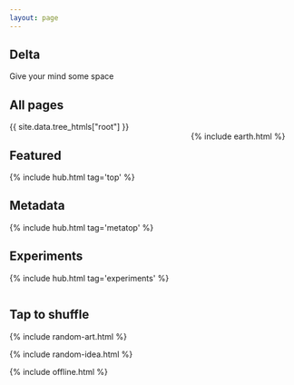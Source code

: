 ```yaml
---
layout: page
---
```



## Delta 
Give your mind some space

## All pages

<div style="margin-top:0.5rem">
{{ site.data.tree_htmls["root"] }}
</div>



<div class="columns is-vcentered">

<div class="column">

<h2>Featured</h2>

{% include hub.html tag='top' %}

<h2>Metadata</h2>

{% include hub.html tag='metatop' %}

<h2>Experiments</h2>

{% include hub.html tag='experiments' %}

</div>

<div class="column">
  {% include earth.html %}
</div>

</div>




## Tap to shuffle   

{% include random-art.html %}

{% include random-idea.html %}


{% include offline.html  %}



